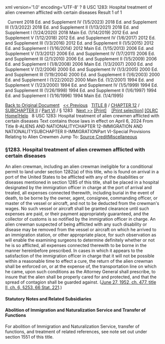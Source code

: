 xml version='1.0' encoding='UTF-8' ?
8 USC 1283: Hospital treatment of alien crewmen afflicted with certain diseases
 Result 1 of 1
 
  
  Current
2018 Ed. and Supplement IV (1/5/2023)
2018 Ed. and Supplement III (1/3/2022)
2018 Ed. and Supplement II (1/13/2021)
2018 Ed. and Supplement I (1/24/2020)
2018 Main Ed. (1/14/2019)
2012 Ed. and Supplement V (1/12/2018)
2012 Ed. and Supplement IV (1/6/2017)
2012 Ed. and Supplement III (1/3/2016)
2012 Ed. and Supplement II (1/5/2015)
2012 Ed. and Supplement I (1/16/2014)
2012 Main Ed. (1/15/2013)
2006 Ed. and Supplement V (1/3/2012)
2006 Ed. and Supplement IV (1/7/2011)
2006 Ed. and Supplement III (2/1/2010)
2006 Ed. and Supplement II (1/5/2009)
2006 Ed. and Supplement I (1/8/2008)
2006 Main Ed. (1/3/2007)
2000 Ed. and Supplement V (1/2/2006)
2000 Ed. and Supplement IV (1/3/2005)
2000 Ed. and Supplement III (1/19/2004)
2000 Ed. and Supplement II (1/6/2003)
2000 Ed. and Supplement I (1/22/2002)
2000 Main Ed. (1/2/2001)
1994 Ed. and Supplement V (1/23/2000)
1994 Ed. and Supplement IV (1/5/1999)
1994 Ed. and Supplement III (1/26/1998)
1994 Ed. and Supplement II (1/6/1997)
1994 Ed. and Supplement I (1/16/1996)
1994 Main Ed. (1/4/1995)
  
 
  
[Back to Original Document](/view.xhtml;jsessionid=3A7363E662B02FBF44A1130153BC49A5)
 
[<< Previous](#)
  
 [TITLE 8](/view.xhtml;jsessionid=3A7363E662B02FBF44A1130153BC49A5?req=granuleid%3AUSC-prelim-title8&saved=%7CZ3JhbnVsZWlkOlVTQy1wcmVsaW0tdGl0bGU4LXNlY3Rpb24xMjgz%7C%7C%7C0%7Cfalse%7Cprelim&edition=prelim) / [CHAPTER 12](/view.xhtml;jsessionid=3A7363E662B02FBF44A1130153BC49A5?req=granuleid%3AUSC-prelim-title8-chapter12&saved=%7CZ3JhbnVsZWlkOlVTQy1wcmVsaW0tdGl0bGU4LXNlY3Rpb24xMjgz%7C%7C%7C0%7Cfalse%7Cprelim&edition=prelim) / [SUBCHAPTER II](/view.xhtml;jsessionid=3A7363E662B02FBF44A1130153BC49A5?req=granuleid%3AUSC-prelim-title8-chapter12-subchapter2&saved=%7CZ3JhbnVsZWlkOlVTQy1wcmVsaW0tdGl0bGU4LXNlY3Rpb24xMjgz%7C%7C%7C0%7Cfalse%7Cprelim&edition=prelim) / [Part VI](/view.xhtml;jsessionid=3A7363E662B02FBF44A1130153BC49A5?req=granuleid%3AUSC-prelim-title8-chapter12-subchapter2-part6&saved=%7CZ3JhbnVsZWlkOlVTQy1wcmVsaW0tdGl0bGU4LXNlY3Rpb24xMjgz%7C%7C%7C0%7Cfalse%7Cprelim&edition=prelim) / § 1283
  
 [Next >>](#)
[[Print]](#)
   
 [[Print selection]](#)
[[OLRC Home]](/browse.xhtml;jsessionid=3A7363E662B02FBF44A1130153BC49A5)[Help](/navHelp.xhtml;jsessionid=3A7363E662B02FBF44A1130153BC49A5)
 
8 USC 1283: Hospital treatment of alien crewmen afflicted with certain diseases
Text contains those laws in effect on April 6, 2024
From Title 8-ALIENS AND NATIONALITYCHAPTER 12-IMMIGRATION AND NATIONALITYSUBCHAPTER II-IMMIGRATIONPart VI-Special Provisions Relating to Alien Crewmen
Jump To: [Source Credit](#sourcecredit)[Miscellaneous](#miscellaneous-note)
### §1283. Hospital treatment of alien crewmen afflicted with certain diseases
An alien crewman, including an alien crewman ineligible for a conditional permit to land under section 1282(a) of this title, who is found on arrival in a port of the United States to be afflicted with any of the disabilities or diseases mentioned in section 1285 of this title, shall be placed in a hospital designated by the immigration officer in charge at the port of arrival and treated, all expenses connected therewith, including burial in the event of death, to be borne by the owner, agent, consignee, commanding officer, or master of the vessel or aircraft, and not to be deducted from the crewman's wages. No such vessel or aircraft shall be granted clearance until such expenses are paid, or their payment appropriately guaranteed, and the collector of customs is so notified by the immigration officer in charge. An alien crewman suspected of being afflicted with any such disability or disease may be removed from the vessel or aircraft on which he arrived to an immigration station, or other appropriate place, for such observation as will enable the examining surgeons to determine definitely whether or not he is so afflicted, all expenses connected therewith to be borne in the manner hereinbefore prescribed. In cases in which it appears to the satisfaction of the immigration officer in charge that it will not be possible within a reasonable time to effect a cure, the return of the alien crewman shall be enforced on, or at the expense of, the transportation line on which he came, upon such conditions as the Attorney General shall prescribe, to insure that the alien shall be properly cared for and protected, and that the spread of contagion shall be guarded against.
([June 27, 1952, ch. 477, title II, ch. 6, §253, 66 Stat. 221](/statviewer.htm?volume=66&page=221).)
  
#### **Statutory Notes and Related Subsidiaries**
#### Abolition of Immigration and Naturalization Service and Transfer of Functions
For abolition of Immigration and Naturalization Service, transfer of functions, and treatment of related references, see note set out under section 1551 of this title.
